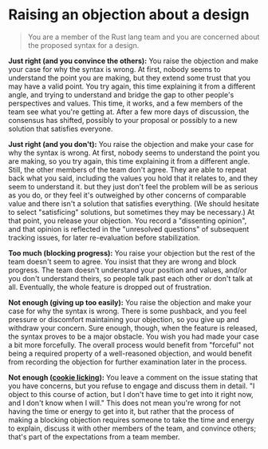 # Raising an objection about a design

> You are a member of the Rust lang team and you are concerned about the proposed syntax for a design.

**Just right (and you convince the others):** You raise the objection and make your case for why the syntax is wrong. At first, nobody seems to understand the point you are making, but they extend some trust that you may have a valid point. You try again, this time explaining it from a different angle, and trying to understand and bridge the gap to other people's perspectives and values. This time, it works, and a few members of the team see what you're getting at. After a few more days of discussion, the consensus has shifted, possibly to your proposal or possibly to a new solution that satisfies everyone.

**Just right (and you don't):** You raise the objection and make your case for why the syntax is wrong. At first, nobody seems to understand the point you are making, so you try again, this time explaining it from a different angle. Still, the other members of the team don't agree. They are able to repeat back what you said, including the values you hold that it relates to, and they seem to understand it. but they just don't feel the problem will be as serious as you do, or they feel it's outweighed by other concerns of comparable value and there isn't a solution that satisfies everything. (We should hesitate to select "satisficing" solutions, but sometimes they may be necessary.) At that point, you release your objection. You record a "dissenting opinion", and that opinion is reflected in the "unresolved questions" of subsequent tracking issues, for later re-evaluation before stabilization.

**Too much (blocking progress):** You raise your objection but the rest of the team doesn't seem to agree. You insist that they are wrong and block progress. The team doesn't understand your position and values, and/or you don't understand theirs, so people talk past each other or don't talk at all. Eventually, the whole feature is dropped out of frustration.

**Not enough (giving up too easily):** You raise the objection and make your case for why the syntax is wrong. There is some pushback, and you feel pressure or discomfort maintaining your objection, so you give up and withdraw your concern. Sure enough, though, when the feature is released, the syntax proves to be a major obstacle. You wish you had made your case a bit more forcefully. The overall process would benefit from "forceful" not being a required property of a well-reasoned objection, and would benefit from recording the objection for further examination later in the process.

**Not enough ([cookie licking]):** You leave a comment on the issue stating that you have concerns, but you refuse to engage and discuss them in detail. "I object to this course of action, but I don't have time to get into it right now, and I don't know when I will." This does not mean you're wrong for not having the time or energy to get into it, but rather that the process of making a blocking objection requires someone to take the time and energy to explain, discuss it with other members of the team, and convince others; that's part of the expectations from a team member.

[cookie licking]: https://devblogs.microsoft.com/oldnewthing/20091201-00/?p=15843
